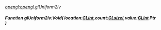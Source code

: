 _[opengl](../../modules/opengl/opengl-module.md):[opengl](../../modules/opengl/opengl-module.md).glUniform2iv_
##### Function glUniform2iv:Void( location:[GLint](../../modules/opengl/opengl-glint.md),count:[GLsizei](../../modules/opengl/opengl-glsizei.md),value:[GLint](../../modules/opengl/opengl-glint.md) Ptr )

